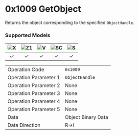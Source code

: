 # 0x1009 GetObject

Returns the object corresponding to the specified `ObjectHandle`.  

### Supported Models
| ![X](https://img.shields.io/badge/X-purple) | ![Z1](https://img.shields.io/badge/Z1-blue) | ![V](https://img.shields.io/badge/V-green) | ![SC](https://img.shields.io/badge/SC-orange) | ![S](https://img.shields.io/badge/S-red) |
|:-:|:-:|:-:|:-:|:-:|
| ✓ | ✓ | ✓ | ✓ | ✓ |

| | |
|:--|:--|
| Operation Code | `0x1009` |
| Operation Parameter 1 | `ObjectHandle` |
| Operation Parameter 2 | None |
| Operation Parameter 3 | None |
| Operation Parameter 4 | None |
| Operation Parameter 5 | None |
| Data | Object Binary Data |
| Data Direction | R->I |
